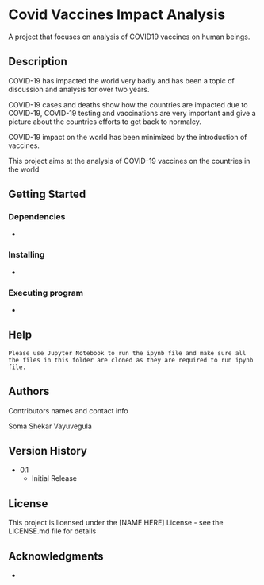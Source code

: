 # Covid Vaccines Impact Analysis

A project that focuses on analysis of COVID19 vaccines on human beings.

## Description

   COVID-19 has impacted the world very badly and has been a topic of discussion and analysis for over two years.

   COVID-19 cases and deaths show how the countries are impacted due to COVID-19, COVID-19 testing and vaccinations are very important and give a picture about the countries efforts to get back to normalcy.
   
   COVID-19 impact on the world has been minimized by the introduction of vaccines. 
   
   This project aims at the analysis of COVID-19 vaccines on the countries in the world

## Getting Started

### Dependencies

* 

### Installing

* 

### Executing program

* 

## Help

```
Please use Jupyter Notebook to run the ipynb file and make sure all the files in this folder are cloned as they are required to run ipynb file.
```

## Authors

Contributors names and contact info

Soma Shekar Vayuvegula

## Version History

* 0.1
    * Initial Release

## License

This project is licensed under the [NAME HERE] License - see the LICENSE.md file for details

## Acknowledgments

*


